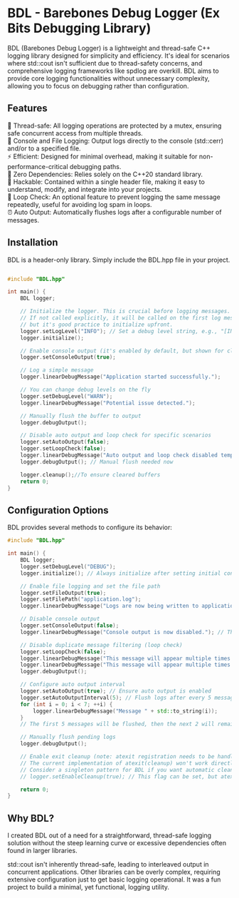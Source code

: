 # BDL - Barebones Debug Logger (Ex Bits Debugging Library)
BDL (Barebones Debug Logger) is a lightweight and thread-safe C++ logging library designed for simplicity and efficiency. It's ideal for scenarios where std::cout isn't sufficient due to thread-safety concerns, and comprehensive logging frameworks like spdlog are overkill. BDL aims to provide core logging functionalities without unnecessary complexity, allowing you to focus on debugging rather than configuration.

## Features
🚀 Thread-safe: All logging operations are protected by a mutex, ensuring safe concurrent access from multiple threads.</br>
📝 Console and File Logging: Output logs directly to the console (std::cerr) and/or to a specified file.</br>
⚡ Efficient: Designed for minimal overhead, making it suitable for non-performance-critical debugging paths.</br>
🧩 Zero Dependencies: Relies solely on the C++20 standard library.</br>
🔧 Hackable: Contained within a single header file, making it easy to understand, modify, and integrate into your projects.</br>
🔁 Loop Check: An optional feature to prevent logging the same message repeatedly, useful for avoiding log spam in loops.</br>
⏰ Auto Output: Automatically flushes logs after a configurable number of messages. </br>
## Installation
BDL is a header-only library. Simply include the BDL.hpp file in your project.
```CPP

#include "BDL.hpp"

int main() {
    BDL logger;

    // Initialize the logger. This is crucial before logging messages.
    // If not called explicitly, it will be called on the first log message
    // but it's good practice to initialize upfront.
    logger.setLogLevel("INFO"); // Set a debug level string, e.g., "[INFO]"
    logger.initialize();

    // Enable console output (it's enabled by default, but shown for clarity)
    logger.setConsoleOutput(true);

    // Log a simple message
    logger.linearDebugMessage("Application started successfully.");

    // You can change debug levels on the fly
    logger.setDebugLevel("WARN");
    logger.linearDebugMessage("Potential issue detected.");

    // Manually flush the buffer to output
    logger.debugOutput();

    // Disable auto output and loop check for specific scenarios
    logger.setAutoOutput(false);
    logger.setLoopCheck(false);
    logger.linearDebugMessage("Auto output and loop check disabled temporarily.");
    logger.debugOutput(); // Manual flush needed now

    logger.cleanup();//To ensure cleared buffers
    return 0;
}
```

## Configuration Options
BDL provides several methods to configure its behavior:

```CPP
#include "BDL.hpp"

int main() {
    BDL logger;
    logger.setDebugLevel("DEBUG");
    logger.initialize(); // Always initialize after setting initial configurations

    // Enable file logging and set the file path
    logger.setFileOutput(true);
    logger.setFilePath("application.log");
    logger.linearDebugMessage("Logs are now being written to application.log");

    // Disable console output
    logger.setConsoleOutput(false);
    logger.linearDebugMessage("Console output is now disabled."); // This message will only go to the file

    // Disable duplicate message filtering (loop check)
    logger.setLoopCheck(false);
    logger.linearDebugMessage("This message will appear multiple times if logged consecutively.");
    logger.linearDebugMessage("This message will appear multiple times if logged consecutively.");
    logger.debugOutput();

    // Configure auto output interval
    logger.setAutoOutput(true); // Ensure auto output is enabled
    logger.setAutoOutputInterval(5); // Flush logs after every 5 messages
    for (int i = 0; i < 7; ++i) {
        logger.linearDebugMessage("Message " + std::to_string(i));
    }
    // The first 5 messages will be flushed, then the next 2 will remain in buffer until another 3 messages or manual flush.

    // Manually flush pending logs
    logger.debugOutput();

    // Enable exit cleanup (note: atexit registration needs to be handled carefully with classes)
    // The current implementation of atexit(cleanup) won't work directly with member functions.
    // Consider a singleton pattern for BDL if you want automatic cleanup on exit.
    // logger.setEnableCleanup(true); // This flag can be set, but atexit needs manual setup for object instances.

    return 0;
}
```
## Why BDL?
I created BDL out of a need for a straightforward, thread-safe logging solution without the steep learning curve or excessive dependencies often found in larger libraries.

std::cout isn't inherently thread-safe, leading to interleaved output in concurrent applications.
Other libraries can be overly complex, requiring extensive configuration just to get basic logging operational.
It was a fun project to build a minimal, yet functional, logging utility.
